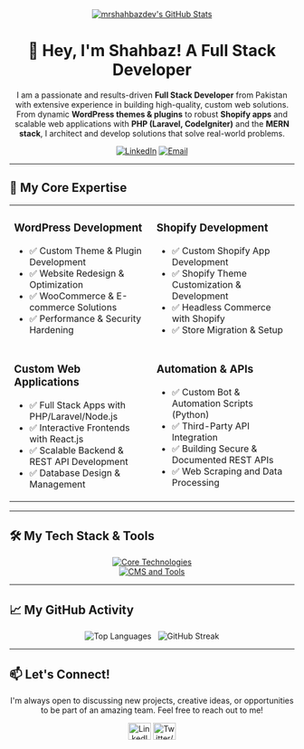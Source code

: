 <div align="center">
  <a href="https://github.com/mrshahbazdev">
    <img src="https://github-readme-stats.vercel.app/api?username=mrshahbazdev&show_icons=true&theme=dracula&include_all_commits=true&count_private=true" alt="mrshahbazdev's GitHub Stats" />
  </a>
</div>

<h1 align="center">
  👋 Hey, I'm Shahbaz! A Full Stack Developer
</h1>

<p align="center">
  I am a passionate and results-driven <strong>Full Stack Developer</strong> from Pakistan with extensive experience in building high-quality, custom web solutions. From dynamic <strong>WordPress themes & plugins</strong> to robust <strong>Shopify apps</strong> and scalable web applications with <strong>PHP (Laravel, CodeIgniter)</strong> and the <strong>MERN stack</strong>, I architect and develop solutions that solve real-world problems.
</p>

<p align="center">
  <a href="[YOUR_LINKEDIN_URL]" target="_blank"><img src="https://img.shields.io/badge/LinkedIn-0077B5?style=for-the-badge&logo=linkedin&logoColor=white" alt="LinkedIn"></a>
  <a href="mailto:[YOUR_EMAIL_ADDRESS]"><img src="https://img.shields.io/badge/Email_Me-D14836?style=for-the-badge&logo=gmail&logoColor=white" alt="Email"></a>
</p>

---

## 🚀 My Core Expertise

<table width="100%">
  <tr>
    <td width="50%" valign="top">
      <h3>WordPress Development</h3>
      <ul>
        <li>✅ Custom Theme & Plugin Development</li>
        <li>✅ Website Redesign & Optimization</li>
        <li>✅ WooCommerce & E-commerce Solutions</li>
        <li>✅ Performance & Security Hardening</li>
      </ul>
    </td>
    <td width="50%" valign="top">
      <h3>Shopify Development</h3>
      <ul>
        <li>✅ Custom Shopify App Development</li>
        <li>✅ Shopify Theme Customization & Development</li>
        <li>✅ Headless Commerce with Shopify</li>
        <li>✅ Store Migration & Setup</li>
      </ul>
    </td>
  </tr>
  <tr>
    <td width="50%" valign="top">
      <h3>Custom Web Applications</h3>
      <ul>
        <li>✅ Full Stack Apps with PHP/Laravel/Node.js</li>
        <li>✅ Interactive Frontends with React.js</li>
        <li>✅ Scalable Backend & REST API Development</li>
        <li>✅ Database Design & Management</li>
      </ul>
    </td>
    <td width="50%" valign="top">
      <h3>Automation & APIs</h3>
      <ul>
        <li>✅ Custom Bot & Automation Scripts (Python)</li>
        <li>✅ Third-Party API Integration</li>
        <li>✅ Building Secure & Documented REST APIs</li>
        <li>✅ Web Scraping and Data Processing</li>
      </ul>
    </td>
  </tr>
</table>

---

## 🛠️ My Tech Stack & Tools

<p align="center">
  <a href="https://skillicons.dev">
    <img src="https://skillicons.dev/icons?i=php,laravel,codeigniter,nodejs,react,js,html,css,bootstrap,tailwind,py,python&perline=6" alt="Core Technologies"/>
    <br>
    <img src="https://skillicons.dev/icons?i=wordpress,woocommerce,shopify,mysql,mongodb,git,vscode,figma,postman&perline=6" alt="CMS and Tools"/>
  </a>
</p>

---

## 📈 My GitHub Activity

<div align="center">
  <img src="https://github-readme-stats.vercel.app/api/top-langs/?username=mrshahbazdev&langs_count=8&layout=compact&theme=dracula&hide_border=true" alt="Top Languages" />
  &nbsp;
  <img src="https://github-readme-streak-stats.herokuapp.com/?user=mrshahbazdev&theme=dracula&hide_border=true" alt="GitHub Streak" />
</div>

---

## 📫 Let's Connect!

<p align="center">
  I'm always open to discussing new projects, creative ideas, or opportunities to be part of an amazing team. Feel free to reach out to me!
</p>

<p align="center">
  <a href="[YOUR_LINKEDIN_URL]" target="_blank"><img align="center" src="https://raw.githubusercontent.com/rahuldkjain/github-profile-readme-generator/master/src/images/icons/Social/linked-in-alt.svg" alt="LinkedIn" height="30" width="40" /></a>
  <a href="[YOUR_TWITTER_OR_OTHER_PROFILE_URL]" target="_blank"><img align="center" src="https://raw.githubusercontent.com/rahuldkjain/github-profile-readme-generator/master/src/images/icons/Social/x.svg" alt="Twitter/X" height="30" width="40" /></a>
</p>
